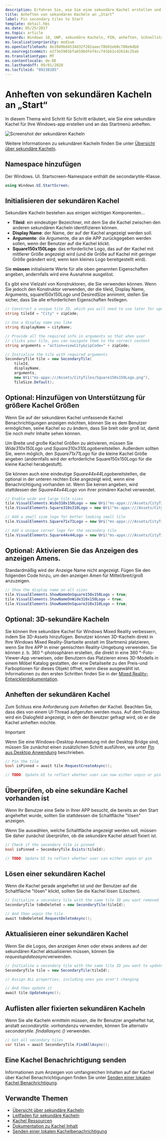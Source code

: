 ```yaml
---
description: Erfahren Sie, wie Sie eine sekundäre Kachel erstellen und Sie Programm gesteuert über eine universelle Windows-Plattform-app (UWP) an das Startmenü anheften.
title: Anheften von sekundären Kacheln an „Start“
label: Pin secondary tiles to Start
template: detail.hbs
ms.date: 05/25/2017
ms.topic: article
keywords: Windows 10, UWP, sekundäre Kacheln, PIN, anheften, Schnellstart, Codebeispiel, Beispiel, "secondarytile"
ms.localizationpriority: medium
ms.openlocfilehash: 8e3949bd4534d32f202aaec78b91eb8c780e6db8
ms.sourcegitcommit: e273e5901bfa6596dfef4cc741bb1c42614c25ab
ms.translationtype: MT
ms.contentlocale: de-DE
ms.lasthandoff: 09/01/2020
ms.locfileid: "89238285"
---
```

# <a name="pin-secondary-tiles-to-start"></a>Anheften von sekundären Kacheln an „Start“


In diesem Thema wird Schritt für Schritt erläutert, wie Sie eine sekundäre Kachel für Ihre Windows-app erstellen und an das Startmenü anheften.

![Screenshot der sekundären Kacheln](images/secondarytiles.png)

Weitere Informationen zu sekundären Kacheln finden Sie unter [Übersicht über sekundäre Kacheln](secondary-tiles.md).


## <a name="add-namespace"></a>Namespace hinzufügen

Der Windows. UI. Startscreen-Namespace enthält die secondarytile-Klasse.

```csharp
using Windows.UI.StartScreen;
```


## <a name="initialize-the-secondary-tile"></a>Initialisieren der sekundären Kachel

Sekundäre Kacheln bestehen aus einigen wichtigen Komponenten...

* **Tileid**: ein eindeutiger Bezeichner, mit dem Sie die Kachel zwischen den anderen sekundären Kacheln identifizieren können.
* **Display Name**: der Name, der auf der Kachel angezeigt werden soll.
* **Argumente**: die Argumente, die an die APP zurückgegeben werden sollen, wenn der Benutzer auf die Kachel klickt.
* **Square150x150Logo**: das erforderliche Logo, das auf der Kachel mit mittlerer Größe angezeigt wird (und die Größe auf Kachel mit geringer Größe geändert wird, wenn kein kleines Logo bereitgestellt wird).

Sie **müssen** initialisierte Werte für alle oben genannten Eigenschaften angeben, andernfalls wird eine Ausnahme ausgelöst.

Es gibt eine Vielzahl von Konstruktoren, die Sie verwenden können. Wenn Sie jedoch den Konstruktor verwenden, der die tileid, Display Name, Arguments, square150x150Logo und DesiredSize annimmt, stellen Sie sicher, dass Sie alle erforderlichen Eigenschaften festlegen.

```csharp
// Construct a unique tile ID, which you will need to use later for updating the tile
string tileId = "City" + zipCode;

// Use a display name you like
string displayName = cityName;

// Provide all the required info in arguments so that when user
// clicks your tile, you can navigate them to the correct content
string arguments = "action=viewCity&zipCode=" + zipCode;

// Initialize the tile with required arguments
SecondaryTile tile = new SecondaryTile(
    tileId,
    displayName,
    arguments,
    new Uri("ms-appx:///Assets/CityTiles/Square150x150Logo.png"),
    TileSize.Default);
```


## <a name="optional-add-support-for-larger-tile-sizes"></a>Optional: Hinzufügen von Unterstützung für größere Kachel Größen

Wenn Sie auf der sekundären Kachel umfassende Kachel Benachrichtigungen anzeigen möchten, können Sie es dem Benutzer ermöglichen, seine Kachel so zu ändern, dass Sie breit oder groß ist, damit Sie noch mehr Inhalte sehen können.

Um Breite und große Kachel Größen zu aktivieren, müssen Sie *Wide310x150Logo* und *Square310x310Logo*bereitstellen. Außerdem sollten Sie, wenn möglich, den *Square71x71Logo* für die kleine Kachel Größe angeben (andernfalls wird der erforderliche Square150x150Logo für die kleine Kachel herabgestuft).

Sie können auch eine eindeutige *Square44x44Logo*bereitstellen, die optional in der unteren rechten Ecke angezeigt wird, wenn eine Benachrichtigung vorhanden ist. Wenn Sie keinen angeben, wird stattdessen der *Square44x44Logo* von ihrer primären Kachel verwendet.

```csharp
// Enable wide and large tile sizes
tile.VisualElements.Wide310x150Logo = new Uri("ms-appx:///Assets/CityTiles/Wide310x150Logo.png");
tile.VisualElements.Square310x310Logo = new Uri("ms-appx:///Assets/CityTiles/Square310x310Logo.png");

// Add a small size logo for better looking small tile
tile.VisualElements.Square71x71Logo = new Uri("ms-appx:///Assets/CityTiles/Square71x71Logo.png");

// Add a unique corner logo for the secondary tile
tile.VisualElements.Square44x44Logo = new Uri("ms-appx:///Assets/CityTiles/Square44x44Logo.png");
```


## <a name="optional-enable-showing-the-display-name"></a>Optional: Aktivieren Sie das Anzeigen des anzeigen Amens.

Standardmäßig wird der Anzeige Name nicht angezeigt. Fügen Sie den folgenden Code hinzu, um den anzeigen Amen für Mittel/breit/groß anzuzeigen.

```csharp
// Show the display name on all sizes
tile.VisualElements.ShowNameOnSquare150x150Logo = true;
tile.VisualElements.ShowNameOnWide310x150Logo = true;
tile.VisualElements.ShowNameOnSquare310x310Logo = true;
```


## <a name="optional-3d-secondary-tiles"></a>Optional: 3D-sekundäre Kacheln
Sie können Ihre sekundäre Kachel für Windows Mixed Reality verbessern, indem Sie 3D-Assets hinzufügen. Benutzer können 3D-Kacheln direkt in Ihre Windows Mixed Reality-Startseite anstatt im Startmenü platzieren, wenn Sie Ihre APP in einer gemischten Reality-Umgebung verwenden. Sie können z. b. 360 °-photosphären erstellen, die direkt in eine 360 °-Foto-Viewer-App verweisen, oder Benutzern das Platzieren eines 3D-Modells in einem Möbel Katalog gestatten, der eine Detailseite zu den Preis-und Farboptionen für dieses Objekt öffnet, wenn diese ausgewählt ist. Informationen zu den ersten Schritten finden Sie in der [Mixed Reality-Entwicklerdokumentation](https://developer.microsoft.com/windows/mixed-reality/implementing_3d_deep_links_for_your_app_in_the_windows_mixed_reality_home).



## <a name="pin-the-secondary-tile"></a>Anheften der sekundären Kachel

Zum Schluss eine Anforderung zum Anheften der Kachel. Beachten Sie, dass dies von einem UI-Thread aufgerufen werden muss. Auf dem Desktop wird ein Dialogfeld angezeigt, in dem der Benutzer gefragt wird, ob er die Kachel anheften möchte.

> [!IMPORTANT]
> Wenn Sie eine Windows-Desktop Anwendung mit der Desktop Bridge sind, müssen Sie zunächst einen zusätzlichen Schritt ausführen, wie unter [Pin aus Desktop Anwendung](secondary-tiles-desktop-pinning.md) beschrieben.

```csharp
// Pin the tile
bool isPinned = await tile.RequestCreateAsync();

// TODO: Update UI to reflect whether user can now either unpin or pin
```


## <a name="check-if-a-secondary-tile-exists"></a>Überprüfen, ob eine sekundäre Kachel vorhanden ist

Wenn Ihr Benutzer eine Seite in Ihrer APP besucht, die bereits an den Start angeheftet wurde, sollten Sie stattdessen die Schaltfläche "lösen" anzeigen.

Wenn Sie auswählen, welche Schaltfläche angezeigt werden soll, müssen Sie daher zunächst überprüfen, ob die sekundäre Kachel aktuell fixiert ist.

```csharp
// Check if the secondary tile is pinned
bool isPinned = SecondaryTile.Exists(tileId);

// TODO: Update UI to reflect whether user can either unpin or pin
```


## <a name="unpinning-a-secondary-tile"></a>Lösen einer sekundären Kachel

Wenn die Kachel gerade angeheftet ist und der Benutzer auf die Schaltfläche "lösen" klickt, sollten Sie die Kachel lösen (Löschen).

```csharp
// Initialize a secondary tile with the same tile ID you want removed
SecondaryTile toBeDeleted = new SecondaryTile(tileId);

// And then unpin the tile
await toBeDeleted.RequestDeleteAsync();
```


## <a name="updating-a-secondary-tile"></a>Aktualisieren einer sekundären Kachel

Wenn Sie die Logos, den anzeigen Amen oder etwas anderes auf der sekundären Kachel aktualisieren müssen, können Sie *requestupdateasync*verwenden.

```csharp
// Initialize a secondary tile with the same tile ID you want to update
SecondaryTile tile = new SecondaryTile(tileId);

// Assign ALL properties, including ones you aren't changing

// And then update it
await tile.UpdateAsync();
```


## <a name="enumerating-all-pinned-secondary-tiles"></a>Auflisten aller fixierten sekundären Kacheln

Wenn Sie alle Kacheln ermitteln müssen, die Ihr Benutzer angeheftet hat, anstatt *secondarytile. vorhanden*zu verwenden, können Sie alternativ *secondarytile. findallasync ()* verwenden.

```csharp
// Get all secondary tiles
var tiles = await SecondaryTile.FindAllAsync();
```


## <a name="send-a-tile-notification"></a>Eine Kachel Benachrichtigung senden

Informationen zum Anzeigen von umfangreichen Inhalten auf der Kachel über Kachel Benachrichtigungen finden Sie unter [Senden einer lokalen Kachel Benachrichtigung](sending-a-local-tile-notification.md).


## <a name="related"></a>Verwandte Themen

* [Übersicht über sekundäre Kacheln](secondary-tiles.md)
* [Leitfaden für sekundäre Kacheln](secondary-tiles-guidance.md)
* [Kachel Ressourcen](../../style/app-icons-and-logos.md)
* [Dokumentation zu Kachel Inhalt](create-adaptive-tiles.md)
* [Senden einer lokalen Kachelbenachrichtigung](sending-a-local-tile-notification.md)